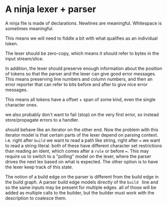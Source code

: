 # A ninja lexer + parser

A ninja file is made of declarations. Newlines are meaningful. Whitespace is sometimes meaningful.

This means we will need to fiddle a bit with what qualifies as an individual token.

The lexer should be zero-copy, which means it should refer to bytes in the input stream/slice.

In addition, the lexer should preserve enough information about the position of tokens so that the parser and the lexer can give good error messages. This means preserving line numbers and column numbers, and then an error reporter that can refer to bits before and after to give nice error messages.

This means all tokens have a offset + span of some kind, even the single character ones.

we also probably don't want to fail (stop) on the very first error, so instead store/propagate errors to a handler.

should behave like an iterator on the other end.
Now the problem with this iterator model is that certain parts of the lexer depend on parsing context. i.e. right after `build` we want to read a path like string, right after `=` we want to read a string literal. both of these have different character set restrictions than reading an ident, which comes after a `rule` or before `=`. This may require us to switch to a "polling" model on the lexer, where the parser drives the next lex based on what is expected.
The other option is to have the lexer keep track of this state.


The notion of a build edge on the parser is different from the build edge in the build graph. A parser build edge models directly of the `build ` line and so the same inputs may be present for multiple edges. all of those will be added as multiple calls to the builder, but the builder must work with the description to coalesce them.
